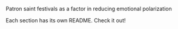 Patron saint festivals as a factor in reducing emotional polarization

Each section has its own README. Check it out! 

